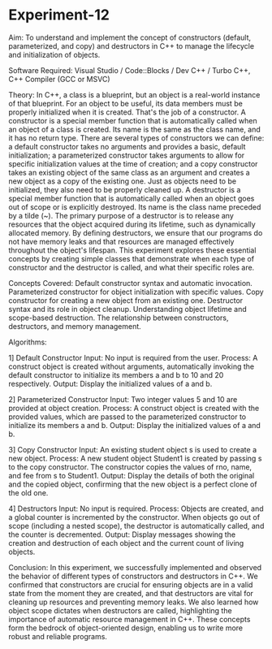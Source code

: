 # Experiment-12
Aim: To understand and implement the concept of constructors (default, parameterized, and copy) and destructors in C++ to manage the lifecycle and initialization of objects.

Software Required: Visual Studio / Code::Blocks / Dev C++ / Turbo C++, C++ Compiler (GCC or MSVC)

Theory: In C++, a class is a blueprint, but an object is a real-world instance of that blueprint. For an object to be useful, its data members must be properly initialized when it is created. That's the job of a constructor. A constructor is a special member function that is automatically called when an object of a class is created. Its name is the same as the class name, and it has no return type. There are several types of constructors we can define: a default constructor takes no arguments and provides a basic, default initialization; a parameterized constructor takes arguments to allow for specific initialization values at the time of creation; and a copy constructor takes an existing object of the same class as an argument and creates a new object as a copy of the existing one. Just as objects need to be initialized, they also need to be properly cleaned up. A destructor is a special member function that is automatically called when an object goes out of scope or is explicitly destroyed. Its name is the class name preceded by a tilde (~). The primary purpose of a destructor is to release any resources that the object acquired during its lifetime, such as dynamically allocated memory. By defining destructors, we ensure that our programs do not have memory leaks and that resources are managed effectively throughout the object's lifespan. This experiment explores these essential concepts by creating simple classes that demonstrate when each type of constructor and the destructor is called, and what their specific roles are.

Concepts Covered: Default constructor syntax and automatic invocation. Parameterized constructor for object initialization with specific values. Copy constructor for creating a new object from an existing one. Destructor syntax and its role in object cleanup. Understanding object lifetime and scope-based destruction. The relationship between constructors, destructors, and memory management.

Algorithms:

1] Default Constructor Input: No input is required from the user. Process: A construct object is created without arguments, automatically invoking the default constructor to initialize its members a and b to 10 and 20 respectively. Output: Display the initialized values of a and b.

2] Parameterized Constructor Input: Two integer values 5 and 10 are provided at object creation. Process: A construct object is created with the provided values, which are passed to the parameterized constructor to initialize its members a and b. Output: Display the initialized values of a and b.

3] Copy Constructor Input: An existing student object s is used to create a new object. Process: A new student object Student1 is created by passing s to the copy constructor. The constructor copies the values of rno, name, and fee from s to Student1. Output: Display the details of both the original and the copied object, confirming that the new object is a perfect clone of the old one.

4] Destructors Input: No input is required. Process: Objects are created, and a global counter is incremented by the constructor. When objects go out of scope (including a nested scope), the destructor is automatically called, and the counter is decremented. Output: Display messages showing the creation and destruction of each object and the current count of living objects.

Conclusion: In this experiment, we successfully implemented and observed the behavior of different types of constructors and destructors in C++. We confirmed that constructors are crucial for ensuring objects are in a valid state from the moment they are created, and that destructors are vital for cleaning up resources and preventing memory leaks. We also learned how object scope dictates when destructors are called, highlighting the importance of automatic resource management in C++. These concepts form the bedrock of object-oriented design, enabling us to write more robust and reliable programs.
